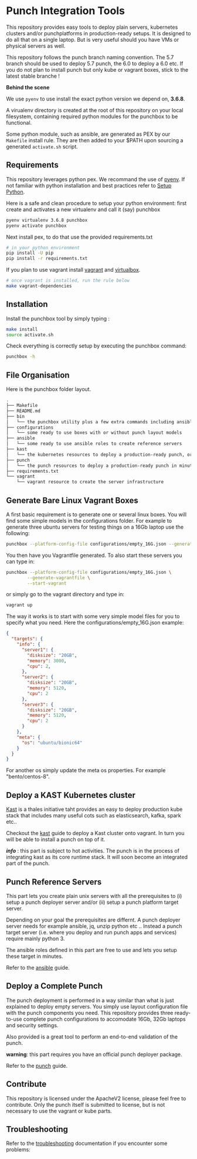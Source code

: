 # Punch Integration Tools

This repository provides easy tools to deploy plain servers, kubernetes clusters and/or
punchplatforms in production-ready setups. It is designed to do all that on a single laptop. 
But is very useful should you have VMs or physical servers as well.

This repository follows the punch branch naming convention. The 5.7 branch should be used to deploy 5.7 punch, the 6.0 to deploy a 6.0 etc. If you do not plan to install punch but only kube or vagrant boxes, stick to the latest stable branche !

**Behind the scene**

We use `pyenv` to use install the exact python version we depend on, **3.6.8**.

A virualenv directory is created at the root of this repository on your local filesystem, containing required python modules for the punchbox to be functional.

Some python module, such as ansible, are generated as PEX by our `Makefile` install rule. They are then added to your $PATH upon sourcing a generated `activate.sh` script.

## Requirements

This repository leverages python pex. We recommand the use of [pyenv](https://github.com/pyenv/pyenv). 
If not familiar with python installation and best practices refer to 
[Setup Python](https://doc.punchplatform.com/Contribution_Guide/Setup_Python.html). 

Here is a safe and clean procedure to setup your python environment: first 
create and activates a new virtualenv and call it (say) punchbox
```sh
pyenv virtualenv 3.6.8 punchbox
pyenv activate punchbox
```

Next install pex, to do that use the provided requirements.txt

```sh
# in your python environment
pip install -U pip
pip install -r requirements.txt
```

If you plan to use vagrant install [vagrant](https://www.vagrantup.com/downloads.html) and [virtualbox](https://www.virtualbox.org/). 

```sh
# once vagrant is installed, run the rule below
make vagrant-dependencies
```

## Installation 

Install the punchbox tool by simply typing :

```sh
make install
source activate.sh
```

Check everything is correctly setup by executing the punchbox command:
```sh
punchbox -h
```

## File Organisation

Here is the punchbox folder layout. 

```sh
.
├── Makefile
├── README.md
├── bin
│   └── the punchbox utility plus a few extra commands including ansible
├── configurations
│   └── some ready to use boxes with or without punch layout models
├── ansible
│   └── some ready to use ansible roles to create reference servers
├── kast
│   └── the kubernetes resources to deploy a production-ready punch, or simply play with kast.
├── punch
│   └── the punch resources to deploy a production-ready punch in minutes
├── requirements.txt
└── vagrant
    └── vagrant resource to create the server infrastructure
```

## Generate Bare Linux Vagrant Boxes

A first basic requirement is to generate one or several linux boxes. You will find some
simple models in the configurations folder. For example to generate 
three ubuntu servers for testing things on a 16Gb laptop use the following:

```sh
punchbox --platform-config-file configurations/empty_16G.json --generate-vagrantfile
```

You then have you Vagrantfile generated. To also start these servers you can type in:

```sh
punchbox --platform-config-file configurations/empty_16G.json \
        --generate-vagrantfile \
        --start-vagrant
```

or simply go to the vagrant directory and type in:

```sh
vagrant up
```

The way it works is to start with some very simple model files for you to specify what you need. 
Here the configurations/empty_16G.json example:

```json
{
  "targets": {
    "info": {
      "server1": {
        "disksize": "20GB",
        "memory": 3000,
        "cpu": 2,
      },
      "server2": {
        "disksize": "20GB",
        "memory": 5120,
        "cpu": 2
      },
      "server3": {
        "disksize": "20GB",
        "memory": 5120,
        "cpu": 2
      }
    },
    "meta": {
      "os": "ubuntu/bionic64"
    }
  }
}
```

For another os simply update the meta os properties. For example "bento/centos-8". 

## Deploy a KAST Kubernetes cluster

[Kast](https://gitlab.thalesdigital.io/sixdt/kast) is a thales initiative taht provides an easy to deploy production kube stack that includes
many useful cots such as elasticsearch, kafka, spark etc.. 

Checkout the [kast](./kast/README.md) guide to deploy a Kast cluster onto vagrant. In turn you will be
able to install a punch on top of it. 

***info*** : this part is subject to hot activities. The punch is in the process of integrating kast as its
core runtime stack. It will soon become an integrated part of the punch. 

## Punch Reference Servers

This part lets you create plain unix servers with all the prerequisites to (i) setup a punch deployer server and/or (ii) setup a punch platform target server.

Depending on your goal the prerequisites are differnt. A punch deployer server needs for example ansible, jq, unzip python etc .. Instead a punch target server (i.e. where you deploy and run punch apps and services) require  mainly python 3. 

The ansible roles defined in this part are free to use and lets you setup these target in minutes. 

Refer to the [ansible](./ansible/README.md) guide.  

## Deploy a Complete Punch

The punch deployment is performed in a way similar than what is just explained to deploy empty servers.
You simply use layout configuration file with the punch components you need. This repository provides
three ready-to-use complete punch configurations to accomodate 16Gb, 32Gb laptops and security settings. 

Also provided is a great tool to perform an end-to-end validation of the punch. 

**warning**: this part requires you have an official punch deployer package. 

Refer to the [punch](./punch/README.md) guide.  

## Contribute

This repository is licensed under the ApacheV2 license, please feel free to contribute. 
Only the punch itself is submitted to license, but is not necessary to use the vagrant or kube 
parts.

## Troubleshooting

Refer to the [troubleshooting](./Troubleshooting.md) documentation if you encounter some problems:

